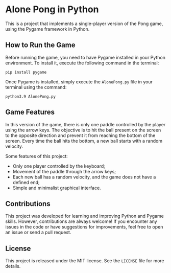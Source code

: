 # Alone Pong in Python

This is a project that implements a single-player version of the Pong game, using the Pygame framework in Python.

## How to Run the Game

Before running the game, you need to have Pygame installed in your Python environment. To install it, execute the following command in the terminal:

```
pip install pygame
```

Once Pygame is installed, simply execute the `AlonePong.py` file in your terminal using the command:

```
python3.9 AlonePong.py
```

## Game Features

In this version of the game, there is only one paddle controlled by the player using the arrow keys. The objective is to hit the ball present on the screen to the opposite direction and prevent it from reaching the bottom of the screen. Every time the ball hits the bottom, a new ball starts with a random velocity.

Some features of this project:

- Only one player controlled by the keyboard;
- Movement of the paddle through the arrow keys;
- Each new ball has a random velocity, and the game does not have a defined end;
- Simple and minimalist graphical interface.

## Contributions

This project was developed for learning and improving Python and Pygame skills. However, contributions are always welcome! If you encounter any issues in the code or have suggestions for improvements, feel free to open an issue or send a pull request.

## License

This project is released under the MIT license. See the `LICENSE` file for more details.
